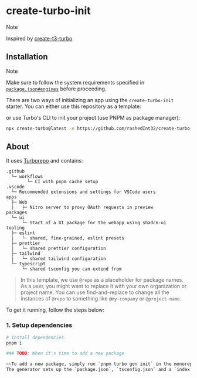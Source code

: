 # create-turbo-init

> [!NOTE]
>
>  Inspired by [create-t3-turbo](https://github.com/t3-oss/create-t3-turbo)



## Installation

> [!NOTE]
>
> Make sure to follow the system requirements specified in [`package.json#engines`](./package.json#L4) before proceeding.

There are two ways of initializing an app using the `create-turbo-init` starter. You can either use this repository as a template:

or use Turbo's CLI to init your project (use PNPM as package manager):

```bash
npx create-turbo@latest -e https://github.com/rashedInt32/create-turbo-init
```

## About

It uses [Turborepo](https://turborepo.org) and contains:

```text
.github
  └─ workflows
        └─ CI with pnpm cache setup
.vscode
  └─ Recommended extensions and settings for VSCode users
apps
  ├─ Web
  |   ├─ Nitro server to proxy OAuth requests in preview 
packages
  └─ ui
      └─ Start of a UI package for the webapp using shadcn-ui
tooling
  ├─ eslint
  |   └─ shared, fine-grained, eslint presets
  ├─ prettier
  |   └─ shared prettier configuration
  ├─ tailwind
  |   └─ shared tailwind configuration
  └─ typescript
      └─ shared tsconfig you can extend from
```

> In this template, we use `@repo` as a placeholder for package names. As a user, you might want to replace it with your own organization or project name. You can use find-and-replace to change all the instances of `@repo` to something like `@my-company` or `@project-name`.



To get it running, follow the steps below:

### 1. Setup dependencies

```bash
# Install dependencies
pnpm i

### TODO: When it's time to add a new package

~~To add a new package, simply run `pnpm turbo gen init` in the monorepo root. This will prompt you for a package name as well as if you want to install any dependencies to the new package (of course you can also do this yourself later).
The generator sets up the `package.json`, `tsconfig.json` and a `index.ts`, as well as configures all the necessary configurations for tooling around your package such as formatting, linting and typechecking. When the package is created, you're ready to go build out the package.~~
